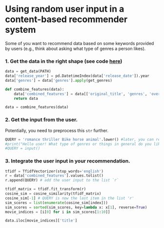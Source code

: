 # Using random user input in a content-based recommender system

Some of you want to recommend data based on some keywords provided by users (e.g., think about asking what type of genres a person likes).

### 1. Get the data in the right shape (see code [here](build_a_recommender.ipynb))

```python
data = get_data(PATH)
data['release_year'] = pd.DatetimeIndex(data['release_date']).year
data['genres'] = data['genres'].apply(get_genres)

def combine_features(data):
    data['combined_features'] = data[['original_title', 'genres', 'overview', 'tagline']].apply(lambda x: ','.join(x.dropna().astype(str)),axis=1)
    return data

data = combine_features(data)
```
### 2. Get the input from the user.

Potentially, you need to preprocess this `str` further.

```python
QUERY = 'romance thriller Bike horse animal'.lower() #later, you can replace it with something like:
#print("Hello user! What type of genres or things in general do you like? You can just insert some key words!")
#QUERY = input()
```
### 3. Integrate the user input in your recommendation.

```python
tfidf = TfidfVectorizer(stop_words='english')
r = data['combined_features'].values.tolist()
r.append(QUERY) # add the user input to the list `r`

tfidf_matrix = tfidf.fit_transform(r)
cosine_sim = cosine_similarity(tfidf_matrix)
cosine_sim[-1] # QUERY is now the last item in the list 'r'
sim_scores = list(enumerate(cosine_sim[index]))
sim_scores = sorted(sim_scores, key=lambda x: x[1], reverse=True)
movie_indices = [i[0] for i in sim_scores[1:10]]

data.iloc[movie_indices]['title']
```
